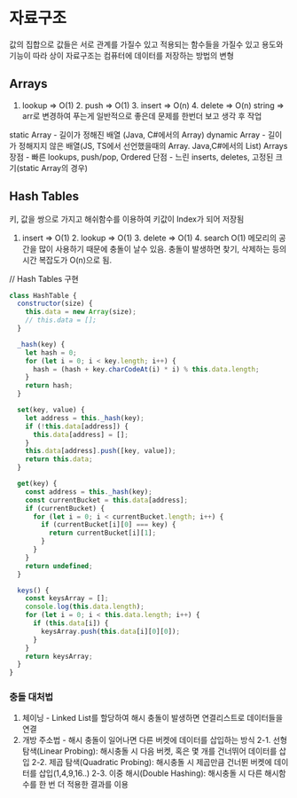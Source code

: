 # 자료구조

값의 집합으로 값들은 서로 관계를 가질수 있고 적용되는 함수들을 가질수 있고 용도와 기능이 따라 상이
자료구조는 컴퓨터에 데이터를 저장하는 방법의 변형

## Arrays

1. lookup => O(1) 2. push => O(1) 3. insert => O(n) 4. delete => O(n)
   string => arr로 변경하여 푸는게 일반적으로 좋은데 문제를 한번더 보고 생각 후 작업

static Array - 길이가 정해진 배열 (Java, C#에서의 Array)
dynamic Array - 길이가 정해지지 않은 배열(JS, TS에서 선언했을때의 Array. Java,C#에서의 List)
Arrays 장점 - 빠른 lookups, push/pop, Ordered 단점 - 느린 inserts, deletes, 고정된 크기(static Array의 경우)

## Hash Tables

키, 값을 쌍으로 가지고 해쉬함수를 이용하여 키값이 Index가 되어 저장됨

1. insert => O(1) 2. lookup => O(1) 3. delete => O(1) 4. search O(1)
   메모리의 공간을 많이 사용하기 때문에 충돌이 날수 있음. 충돌이 발생하면 찾기, 삭제하는 등의 시간 복잡도가 O(n)으로 됨.

// Hash Tables 구현

```js
class HashTable {
  constructor(size) {
    this.data = new Array(size);
    // this.data = [];
  }

  _hash(key) {
    let hash = 0;
    for (let i = 0; i < key.length; i++) {
      hash = (hash + key.charCodeAt(i) * i) % this.data.length;
    }
    return hash;
  }

  set(key, value) {
    let address = this._hash(key);
    if (!this.data[address]) {
      this.data[address] = [];
    }
    this.data[address].push([key, value]);
    return this.data;
  }

  get(key) {
    const address = this._hash(key);
    const currentBucket = this.data[address];
    if (currentBucket) {
      for (let i = 0; i < currentBucket.length; i++) {
        if (currentBucket[i][0] === key) {
          return currentBucket[i][1];
        }
      }
    }
    return undefined;
  }

  keys() {
    const keysArray = [];
    console.log(this.data.length);
    for (let i = 0; i < this.data.length; i++) {
      if (this.data[i]) {
        keysArray.push(this.data[i][0][0]);
      }
    }
    return keysArray;
  }
}
```

### 충돌 대처법

1. 체이닝 - Linked List를 할당하여 해시 충돌이 발생하면 연결리스트로 데이터들을 연결
2. 개방 주소법 - 해시 충돌이 일어나면 다른 버켓에 데이터를 삽입하는 방식
   2-1. 선형 탐색(Linear Probing): 해시충돌 시 다음 버켓, 혹은 몇 개를 건너뛰어 데이터를 삽입
   2-2. 제곱 탐색(Quadratic Probing): 해시충돌 시 제곱만큼 건너뛴 버켓에 데이터를 삽입(1,4,9,16..)
   2-3. 이중 해시(Double Hashing): 해시충돌 시 다른 해시함수를 한 번 더 적용한 결과를 이용

